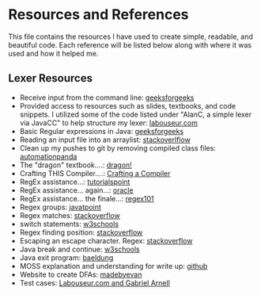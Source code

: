 # Resources and References
This file contains the resources I have used to create simple, readable, and beautiful code. 
Each reference will be listed below along with where it was used and how it helped me.

## Lexer Resources
- Receive input from the command line: [geeksforgeeks](https://www.geeksforgeeks.org/command-line-arguments-in-java/)
- Provided access to resources such as slides, textbooks, and code snippets. I utilized some of the code listed under "AlanC, a simple lexer via JavaCC" to help structure my lexer: [labouseur.com](https://www.labouseur.com/courses/compilers/)
- Basic Regular expressions in Java: [geeksforgeeks](https://www.w3schools.com/java/java_regex.asp)
- Reading an input file into an arraylist: [stackoverlflow](https://stackoverflow.com/questions/5343689/java-reading-a-file-into-an-arraylist)
- Clean up my pushes to git by removing compiled class files: [automationpanda](https://automationpanda.com/2018/09/19/ignoring-files-with-git/#:~:text=Use%20the%20asterisk%20(%E2%80%9C*%E2%80%9D,class%E2%80%9D%20extension.))
- The "dragon" textbook....: [dragon!](https://www.amazon.com/Compilers-Principles-Techniques-Tools-Edition/dp/0321486811)
- Crafting THIS Compiler....: [Crafting a Compiler](https://www.amazon.com/Crafting-Compiler-Charles-N-Fischer/dp/0136067050)
- RegEx assistance...: [tutorialspoint](https://www.tutorialspoint.com/java/java_regular_expressions.htm)
- RegEx assistance... again...: [oracle](https://docs.oracle.com/javase/7/docs/api/java/util/regex/Pattern.html)
- RegEx assistance... the finale...: [regex101](https://regex101.com/)
- Regex groups: [javatpoint](https://www.javatpoint.com/post/java-matcher-group-method)
- Regex matches: [stackoverflow](https://stackoverflow.com/questions/21395110how-to-check-a-string-in-java-equals-to-a-regex-pattern)
- switch statements: [w3schools](https://www.w3schools.com/java/java_switch.asp)
- Regex finding position: [stackoverflow](https://stackoverflow.com/questions/8938498/get-the-index-of-a-pattern-in-a-string-using-regex)
- Escaping an escape character. Regex: [stackoverflow](https://stackoverflow.com/questions/9113328/java-regular-expression-need-to-escape-backslash-in-regex#:~:text=In%20short%2C%20you%20always%20need,as%20the%20escaped%20backslash%20character.)
- Java break and continue: [w3schools](https://www.w3schools.com/java/java_break.asp)
- Java exit program: [baeldung](https://www.baeldung.com/java-stop-running-code#:~:text=a%20flag%20variable.-,System.,an%20exit%20status%20of%200.&text=We%20terminate%20the%20program%20using%20System.)
- MOSS explanation and understanding for write up: [github](https://yangdanny97.github.io/blog/2019/05/03/MOSS)
- Website to create DFAs: [madebyevan](https://madebyevan.com/fsm/)
- Test cases: [Labouseur.com and Gabriel Arnell](https://www.labouseur.com/courses/compilers/compilers/arnell/dist/index.html)